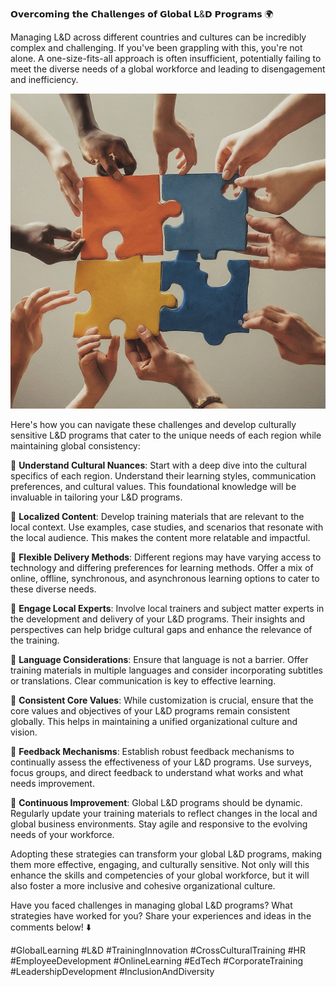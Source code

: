 𝗢𝘃𝗲𝗿𝗰𝗼𝗺𝗶𝗻𝗴 𝘁𝗵𝗲 𝗖𝗵𝗮𝗹𝗹𝗲𝗻𝗴𝗲𝘀 𝗼𝗳 𝗚𝗹𝗼𝗯𝗮𝗹 𝗟&𝗗 𝗣𝗿𝗼𝗴𝗿𝗮𝗺𝘀 🌍

Managing L&D across different countries and cultures can be incredibly complex and challenging. If you've been grappling with this, you're not alone. A one-size-fits-all approach is often insufficient, potentially failing to meet the diverse needs of a global workforce and leading to disengagement and inefficiency.

![overcoming challenges](./images/025-global.png)

Here's how you can navigate these challenges and develop culturally sensitive L&D programs that cater to the unique needs of each region while maintaining global consistency:

📌 **Understand Cultural Nuances**: Start with a deep dive into the cultural specifics of each region. Understand their learning styles, communication preferences, and cultural values. This foundational knowledge will be invaluable in tailoring your L&D programs.

📌 **Localized Content**: Develop training materials that are relevant to the local context. Use examples, case studies, and scenarios that resonate with the local audience. This makes the content more relatable and impactful.

📌 **Flexible Delivery Methods**: Different regions may have varying access to technology and differing preferences for learning methods. Offer a mix of online, offline, synchronous, and asynchronous learning options to cater to these diverse needs.

📌 **Engage Local Experts**: Involve local trainers and subject matter experts in the development and delivery of your L&D programs. Their insights and perspectives can help bridge cultural gaps and enhance the relevance of the training.

📌 **Language Considerations**: Ensure that language is not a barrier. Offer training materials in multiple languages and consider incorporating subtitles or translations. Clear communication is key to effective learning.

📌 **Consistent Core Values**: While customization is crucial, ensure that the core values and objectives of your L&D programs remain consistent globally. This helps in maintaining a unified organizational culture and vision.

📌 **Feedback Mechanisms**: Establish robust feedback mechanisms to continually assess the effectiveness of your L&D programs. Use surveys, focus groups, and direct feedback to understand what works and what needs improvement.

📌 **Continuous Improvement**: Global L&D programs should be dynamic. Regularly update your training materials to reflect changes in the local and global business environments. Stay agile and responsive to the evolving needs of your workforce.

Adopting these strategies can transform your global L&D programs, making them more effective, engaging, and culturally sensitive. Not only will this enhance the skills and competencies of your global workforce, but it will also foster a more inclusive and cohesive organizational culture.

Have you faced challenges in managing global L&D programs? What strategies have worked for you? Share your experiences and ideas in the comments below! ⬇️

#GlobalLearning #L&D #TrainingInnovation #CrossCulturalTraining #HR #EmployeeDevelopment #OnlineLearning #EdTech #CorporateTraining #LeadershipDevelopment #InclusionAndDiversity